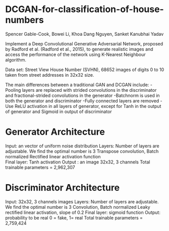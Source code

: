# DCGAN-for-classification-of-house-numbers

Spencer Gable-Cook, Bowei Li, Khoa Dang Nguyen, Sanket Kanubhai Yadav


Implement a Deep Convolutional Generative Adversarial Network, proposed by Radford et al. (Radford et al., 2015), to generate realistic images and access the performance of the network using K-Nearest Neighbour algorithm.

Data set: Street View House Number (SVHN), 68652 images of digits 0 to 10 taken from street addresses in 32x32 size.

The main differences between a traditional GAN and DCGAN include:
-Pooling layers are replaced with strided convolutions in the discriminator and fractional-strided convolutions in the generator
-Batchnorm is used in both the generator and discriminator
-Fully connected layers are removed
-Use ReLU activation in all layers of generator, except for Tanh in the output of generator and Sigmoid in output of discriminator

# Generator Architecture

Input: an vector of uniform noise distribution
Layers:
Number of layers are adjustable. We find the optimal number is 3
Transpose convolution,
Batch normalized 
Rectified linear activation function	
Final layer: Tanh activation
Output : an image 32x32, 3 channels
Total trainable parameters = 2,962,307

# Discriminator Architecture

Input: 32x32, 3 channels images
Layers:
Number of layers are adjustable. We find the optimal number is 3
Convolution,
Batch normalized 
Leaky rectified linear activation, slope of 0.2
Final layer:   sigmoid function 
Output: probability to be real
0 = fake, 1= real
Total trainable parameters = 2,759,424




